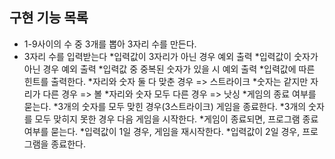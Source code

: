 ## 구현 기능 목록
* 1-9사이의 수 중 3개를 뽑아 3자리 수를 만든다.
* 3자리 수를 입력받는다
    *입력값이 3자리가 아닌 경우 예외 출력
    *입력값이 숫자가 아닌 경우 예외 출력
    *입력값 중 중복된 숫자가 있을 시 예외 출력
*입력값에 따른 힌트를 출력한다.
    *자리와 숫자 둘 다 맞춘 경우 => 스트라이크
    *숫자는 같지만 자리가 다른 경우 => 볼
    *자리와 숫자 모두 다른 경우 => 낫싱
*게임의 종료 여부를 묻는다.
    *3개의 숫자를 모두 맞힌 경우(3스트라이크) 게임을 종료한다.
    *3개의 숫자를 모두 맞히지 못한 경우 다음 게임을 시작한다.
*게임이 종료되면, 프로그램 종료 여부를 묻는다.
    *입력값이 1일 경우, 게임을 재시작한다.
    *입력값이 2일 경우, 프로그램을 종료한다.